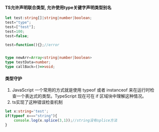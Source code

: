 #### TS允许声明联合类型, 允许使用type关键字声明类型别名

````ts
let test:string[]|string|number|boolean;
test="type";
test=["test"];
test=100;
test=false;

test=function(){};//error


type newArr=Array<string|number|boolean>
type testData=number;
type callBack=()=>void;
````

#### 类型守护
1. JavaScript 一个常用的方式就是使用 typeof 或者 instanceof 来在运行时检查一个表达式的类型。TypeScript 现在可在 if 区域块中理解这种情况。
2. ts实现了这种错误检查机制

````ts
let x:string='test';
if(typeof x==="string"){
    console.log(x.splice(3,1));//string没有splice方法
}
````